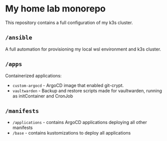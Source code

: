 # My home lab monorepo

This repository contains a full configuration of my k3s cluster.

## `/ansible`

A full automation for provisioning my local wsl environment and k3s cluster.

## `/apps`

Containerized applications:

* `custom-argocd` - ArgoCD image that enabled git-crypt.
* `vaultwarden` - Backup and restore scripts made for vaultwarden,
  running as initContainer and CronJob

## `/manifests`

* `/applications` - contains ArgoCD applications deploying all other manifests
* `/base` - contains kustomizations to deploy all applications
